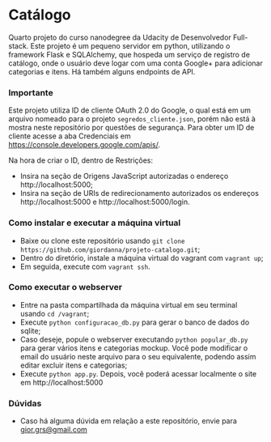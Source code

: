# Catálogo
Quarto projeto do curso nanodegree da Udacity de Desenvolvedor Full-stack.
Este projeto é um pequeno servidor em python, utilizando o framework Flask e SQLAlchemy, que hospeda um serviço de registro de catálogo, onde o usuário deve logar com uma conta Google+ para adicionar categorias e itens. Há também alguns endpoints de API.

### Importante
Este projeto utiliza ID de cliente OAuth 2.0 do Google, o qual está em um arquivo nomeado para o projeto `segredos_cliente.json`, porém não está à mostra neste repositório por questões de segurança. Para obter um ID de cliente acesse a aba Credenciais em https://console.developers.google.com/apis/.

Na hora de criar o ID, dentro de Restrições:
- Insira na seção de Origens JavaScript autorizadas o endereço http://localhost:5000;
- Insira na seção de URIs de redirecionamento autorizados os endereços http://localhost:5000 e http://localhost:5000/login.

### Como instalar e executar a máquina virtual
- Baixe ou clone este repositório usando `git clone https://github.com/giordanna/projeto-catalogo.git`;
- Dentro do diretório, instale a máquina virtual do vagrant com `vagrant up`;
- Em seguida, execute com `vagrant ssh`.

### Como executar o webserver
- Entre na pasta compartilhada da máquina virtual em seu terminal usando `cd /vagrant`;
- Execute `python configuracao_db.py` para gerar o banco de dados do sqlite;
- Caso deseje, popule o webserver executando `python popular_db.py` para gerar vários itens e categorias mockup. Você pode modificar o email do usuário neste arquivo para o seu equivalente, podendo assim editar excluir itens e categorias;
- Execute `python app.py`. Depois, você poderá acessar localmente o site em http://localhost:5000

### Dúvidas
 - Caso há alguma dúvida em relação a este repositório, envie para gior.grs@gmail.com
